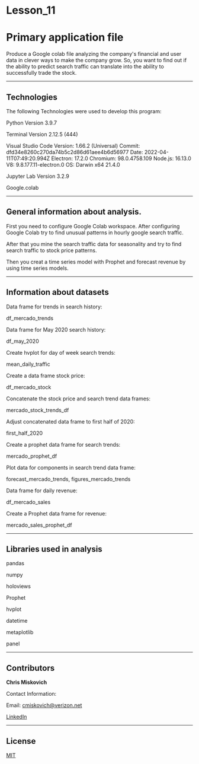 # Lesson_11
# Primary application file

Produce a Google colab file analyzing the company's financial and user data in clever ways to make the company grow. So, you want to find out if the ability to predict search traffic can translate into the ability to successfully trade the stock.


---

## Technologies

The following Technologies were used to develop this program:

Python 
    Version 3.9.7

Terminal
    Version 2.12.5 (444)

Visual Studio Code
    Version: 1.66.2 (Universal)
    Commit: dfd34e8260c270da74b5c2d86d61aee4b6d56977
    Date: 2022-04-11T07:49:20.994Z
    Electron: 17.2.0
    Chromium: 98.0.4758.109
    Node.js: 16.13.0
    V8: 9.8.177.11-electron.0
    OS: Darwin x64 21.4.0
    
Jupyter Lab 
    Version 3.2.9
    
Google.colab

---

## General information about analysis.

First you need to configure Google Colab workspace.  After configuring Google Colab try to find unusual patterns in hourly google search traffic.

After that you mine the search traffic data for seasonality and try to find search traffic to stock price patterns.

Then you creat a time series model with Prophet and forecast revenue by using time series models.






---

## Information about datasets

Data frame for trends in search history:

df_mercado_trends

Data frame for May 2020 search history:

df_may_2020

Create hvplot for day of week search trends:

mean_daily_traffic

Create a data frame stock price:

df_mercado_stock

Concatenate the stock price and search trend data frames:

mercado_stock_trends_df

Adjust concatenated data frame to first half of 2020:

first_half_2020 

Create a prophet data frame for search trends:

mercado_prophet_df

Plot data for components in search trend data frame:

forecast_mercado_trends, figures_mercado_trends

Data frame for daily revenue:

df_mercado_sales

Create a Prophet data frame for revenue:

mercado_sales_prophet_df




---

## Libraries used in analysis

pandas

numpy

holoviews

Prophet

hvplot

datetime

metaplotlib

panel

---

## Contributors


**Chris Miskovich**

Contact Information:

Email: cmiskovich@verizon.net

[LinkedIn](https://www.linkedin.com/in/christopher-miskovich-9a61b0234/) 

---

## License

[MIT](/license.txt)
